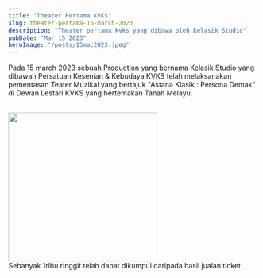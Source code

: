 ```yaml
---
title: "Theater Pertama KVKS"
slug: theater-pertama-15-march-2023
description: "Theater pertama kvks yang dibawa oleh Kelasik Studio"
pubDate: "Mar 15 2023"
heroImage: "/posts/15mac2023.jpeg"
---
```


Pada 15 march 2023 sebuah Production yang bernama Kelasik Studio yang dibawah Persatuan Kesenian & Kebudaya KVKS telah melaksanakan pementasan Teater Muzikal yang bertajuk "Astana Klasik : Persona Demak" di Dewan Lestari KVKS yang bertemakan Tanah Melayu.

<br>
<img src="/posts/15mac2023(2).jpg" style="width:300px"/>
<br>
Sebanyak 1ribu ringgit telah dapat dikumpul daripada hasil jualan ticket. 